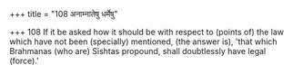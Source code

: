 +++
title = "108 अनाम्नातेषु धर्मेषु"

+++
108	If it be asked how it should be with respect to (points of) the law which have not been (specially) mentioned, (the answer is), 'that which Brahmanas (who are) Sishtas propound, shall doubtlessly have legal (force).'